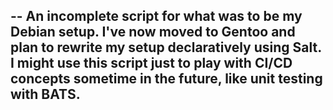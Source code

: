 --
An incomplete script for what was to be my Debian setup. I've now moved to Gentoo and plan to rewrite my setup declaratively using Salt. I might use this script just to play with CI/CD concepts sometime in the future, like unit testing with BATS.
--
